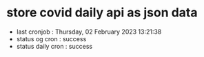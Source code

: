 # store covid daily api as json data

- last cronjob : Thursday, 02 February 2023 13:21:38
- status og cron : success
- status daily cron : success
      
      